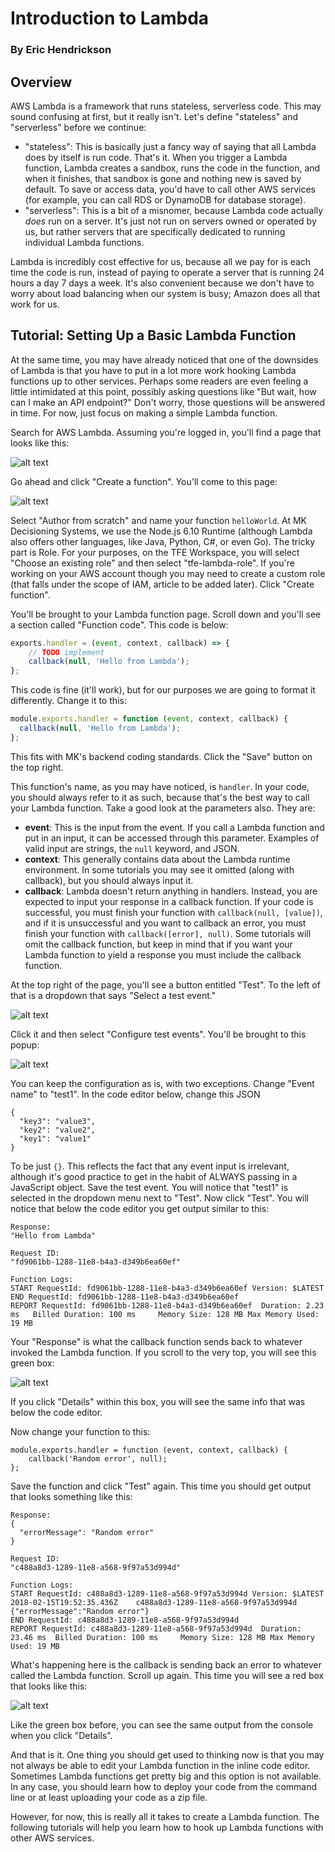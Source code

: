 # Introduction to Lambda

### By Eric Hendrickson

## Overview

AWS Lambda is a framework that runs stateless, serverless code. This may sound confusing at first, but it really isn't. Let's define "stateless" and "serverless" before we continue:

* "stateless": This is basically just a fancy way of saying that all Lambda does by itself is run code. That's it. When you trigger a Lambda function, Lambda creates a sandbox, runs the code in the function, and when it finishes, that sandbox is gone and nothing new is saved by default. To save or access data, you'd have to call other AWS services (for example, you can call RDS or DynamoDB for database storage).
* "serverless": This is a bit of a misnomer, because Lambda code actually *does* run on a server. It's just not run on servers owned or operated by us, but rather servers that are specifically dedicated to running individual Lambda functions.

Lambda is incredibly cost effective for us, because all we pay for is each time the code is run, instead of paying to operate a server that is running 24 hours a day 7 days a week. It's also convenient because we don't have to worry about load balancing when our system is busy; Amazon does all that work for us.

## Tutorial: Setting Up a Basic Lambda Function

At the same time, you may have already noticed that one of the downsides of Lambda is that you have to put in a lot more work hooking Lambda functions up to other services. Perhaps some readers are even feeling a little intimidated at this point, possibly asking questions like "But wait, how can I make an API endpoint?" Don't worry, those questions will be answered in time. For now, just focus on making a simple Lambda function.

Search for AWS Lambda. Assuming you're logged in, you'll find a page that looks like this:

![alt text](images/1.png)

Go ahead and click "Create a function". You'll come to this page:

![alt text](images/2.png)

Select "Author from scratch" and name your function `helloWorld`. At MK Decisioning Systems, we use the Node.js 6.10 Runtime (although Lambda also offers other languages, like Java, Python, C#, or even Go). The tricky part is Role. For your purposes, on the TFE Workspace, you will select "Choose an existing role" and then select "tfe-lambda-role". If you're working on your AWS account though you may need to create a custom role (that falls under the scope of IAM, article to be added later). Click "Create function".

You'll be brought to your Lambda function page. Scroll down and you'll see a section called "Function code". This code is below:

```javascript
exports.handler = (event, context, callback) => {
    // TODO implement
    callback(null, 'Hello from Lambda');
};
```

This code is fine (it'll work), but for our purposes we are going to format it differently. Change it to this:

```javascript
module.exports.handler = function (event, context, callback) {
  callback(null, 'Hello from Lambda');
};
```

This fits with MK's backend coding standards. Click the "Save" button on the top right.

This function's name, as you may have noticed, is `handler`. In your code, you should always refer to it as such, because that's the best way to call your Lambda function. Take a good look at the parameters also. They are:

* **event**: This is the input from the event. If you call a Lambda function and put in an input, it can be accessed through this parameter. Examples of valid input are strings, the `null` keyword, and JSON.
* **context**: This generally contains data about the Lambda runtime environment. In some tutorials you may see it omitted (along with callback), but you should always input it.
* **callback**: Lambda doesn't return anything in handlers. Instead, you are expected to input your response in a callback function. If your code is successful, you must finish your function with `callback(null, [value])`, and if it is unsuccessful and you want to callback an error, you must finish your function with `callback([error], null)`. Some tutorials will omit the callback function, but keep in mind that if you want your Lambda function to yield a response you must include the callback function.

At the top right of the page, you'll see a button entitled "Test". To the left of that is a dropdown that says "Select a test event."

![alt text](images/3.png)

Click it and then select "Configure test events". You'll be brought to this popup:

![alt text](images/4.png)

You can keep the configuration as is, with two exceptions. Change "Event name" to "test1". In the code editor below, change this JSON

    {
      "key3": "value3",
      "key2": "value2",
      "key1": "value1"
    }

To be just `{}`. This reflects the fact that any event input is irrelevant, although it's good practice to get in the habit of ALWAYS passing in a JavaScript object. Save the test event. You will notice that "test1" is selected in the dropdown menu next to "Test". Now click "Test". You will notice that below the code editor you get output similar to this:

    Response:
    "Hello from Lambda"

    Request ID:
    "fd9061bb-1288-11e8-b4a3-d349b6ea60ef"

    Function Logs:
    START RequestId: fd9061bb-1288-11e8-b4a3-d349b6ea60ef Version: $LATEST
    END RequestId: fd9061bb-1288-11e8-b4a3-d349b6ea60ef
    REPORT RequestId: fd9061bb-1288-11e8-b4a3-d349b6ea60ef	Duration: 2.23 ms	Billed Duration: 100 ms 	Memory Size: 128 MB	Max Memory Used: 19 MB

Your "Response" is what the callback function sends back to whatever invoked the Lambda function. If you scroll to the very top, you will see this green box:

![alt text](images/5.png)

If you click "Details" within this box, you will see the same info that was below the code editor.

Now change your function to this:

    module.exports.handler = function (event, context, callback) {
        callback('Random error', null);
    };

Save the function and click "Test" again. This time you should get output that looks something like this:

    Response:
    {
      "errorMessage": "Random error"
    }

    Request ID:
    "c488a8d3-1289-11e8-a568-9f97a53d994d"

    Function Logs:
    START RequestId: c488a8d3-1289-11e8-a568-9f97a53d994d Version: $LATEST
    2018-02-15T19:52:35.436Z	c488a8d3-1289-11e8-a568-9f97a53d994d	{"errorMessage":"Random error"}
    END RequestId: c488a8d3-1289-11e8-a568-9f97a53d994d
    REPORT RequestId: c488a8d3-1289-11e8-a568-9f97a53d994d	Duration: 23.46 ms	Billed Duration: 100 ms 	Memory Size: 128 MB	Max Memory Used: 19 MB

What's happening here is the callback is sending back an error to whatever called the Lambda function. Scroll up again. This time you will see a red box that looks like this:

![alt text](images/6.png)

Like the green box before, you can see the same output from the console when you click "Details".

And that is it. One thing you should get used to thinking now is that you may not always be able to edit your Lambda function in the inline code editor. Sometimes Lambda functions get pretty big and this option is not available. In any case, you should learn how to deploy your code from the command line or at least uploading your code as a zip file.

However, for now, this is really all it takes to create a Lambda function. The following tutorials will help you learn how to hook up Lambda functions with other AWS services.
